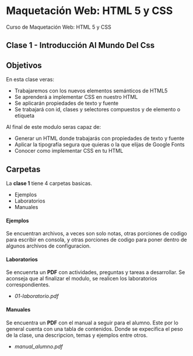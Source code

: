 # Maquetación Web: HTML 5 y CSS
Curso de Maquetación Web: HTML 5 y CSS

## Clase 1 - Introducción Al Mundo Del Css

## Objetivos
En esta clase veras:
* Trabajaremos con los nuevos elementos semánticos de HTML5
* Se aprenderá a implementar CSS en nuestro HTML
* Se aplicarán propiedades de texto y fuente
* Se trabajará con id, clases y selectores compuestos y de elemento o etiqueta

Al final de este modulo seras capaz de:
* Generar un HTML donde trabajarás con propiedades de texto y fuente
* Aplicar la tipografía segura que quieras o la que elijas de Google Fonts
* Conocer como implementar CSS en tu HTML

## Carpetas
La **clase 1** tiene 4 carpetas basicas.
* Ejemplos
* Laboratorios
* Manuales
<!-- * Presentacion -->
<!-- * Videos -->

#### Ejemplos
Se encuentran archivos, a veces son solo notas, otras porciones de codigo para escribir en consola, y otras porciones de codigo para poner dentro de algunos archivos de configuracion.

#### Laboratorios
Se encuenrta un **PDF** con actividades, preguntas y tareas a desarrollar. Se aconseja que al finalizar el modulo, se realicen los laboratorios correspondientes.
* *01-laboratorio.pdf*

#### Manuales
Se encuentra un **PDF** con el manual a seguir para el alumno. Este por lo general cuenta con una tabla de contenidos. Donde se expecifica el peso de la clase, una descripcion, temas y ejemplos entre otros.
* *manual_alumno.pdf*

<!-- #### Presentacion -->
<!-- Se encuentra una presentacion en formato **PPTX** y la misma presentacion en formato **PDF**. -->
<!-- * *presentacion.pptx* -->

<!-- #### Videos -->
<!-- Se encuentran videos de **Youtube** con algunos ejemplos, y explicaciones de los tema ya vistos en la clase. -->
<!-- * *[LINUX! Editing multiple files with SED](https://youtu.be/Vqqq6uFubzU)* -->
<!-- * *[LINUX! openSUSE and logrotate](https://youtu.be/UoHmj3ef3Is)* -->
<!-- * *[Rsyslog message flow (video Tutorial)](https://youtu.be/Re7AS__MkXw)* -->
<!-- * *[Tutorial para visualizar logs Linux con CCZE en la web](https://youtu.be/Wva0nyiLE74)* -->
